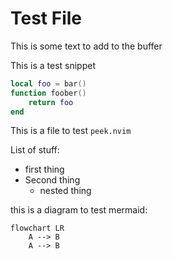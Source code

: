 # Test File


This is some text to add to the buffer

This is a test snippet 
```lua
local foo = bar()
function foober()
    return foo
end
```

This is a file to test `peek.nvim`

List of stuff:
* first thing
* Second thing
    * nested thing

this is a diagram to test mermaid:
```mermaid
flowchart LR
    A --> B
    A --> B
```


